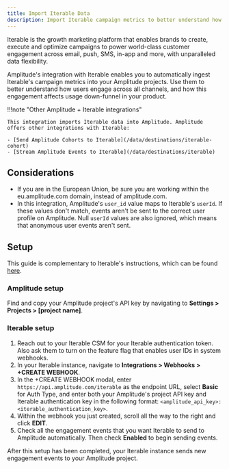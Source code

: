 ```yaml
---
title: Import Iterable Data
description: Import Iterable campaign metrics to better understand how your users engage across all your channels. 
---
```


Iterable is the growth marketing platform that enables brands to create, execute and optimize campaigns to power world-class customer engagement across email, push, SMS, in-app and more, with unparalleled data flexibility.

Amplitude's integration with Iterable enables you to automatically ingest Iterable's campaign metrics into your Amplitude projects. Use them to better understand how users engage across all channels, and how this engagement affects usage down-funnel in your product. 

!!!note "Other Amplitude + Iterable integrations"

    This integration imports Iterable data into Amplitude. Amplitude offers other integrations with Iterable: 

    - [Send Amplitude Cohorts to Iterable](/data/destinations/iterable-cohort)
    - [Stream Amplitude Events to Iterable](/data/destinations/iterable)

## Considerations

- If you are in the European Union, be sure you are working within the eu.amplitude.com domain, instead of amplitude.com.
- In this integration, Amplitude's `user_id` value maps to Iterable's `userId`. If these values don't match, events aren't be sent to the correct user profile on Amplitude. Null `userId` values are also ignored, which means that anonymous user events aren't sent.

## Setup

This guide is complementary to Iterable's instructions, which can be found [here](https://support.iterable.com/hc/en-us/articles/360018679032-Integrating-Amplitude-with-Iterable).

### Amplitude setup

Find and copy your Amplitude project's API key by navigating to **Settings > Projects > [project name]**.

### Iterable setup

1. Reach out to your Iterable CSM for your Iterable authentication token. Also ask them to turn on the feature flag that enables user IDs in system webhooks.
2. In your Iterable instance, navigate to **Integrations > Webhooks > +CREATE WEBHOOK**.
3. In the +CREATE WEBHOOK modal, enter `https://api.amplitude.com/iterable` as the endpoint URL, select **Basic** for Auth Type, and enter both your Amplitude's project API key and Iterable authentication key in the following format: `<amplitude_api_key>:<iterable_authentication_key>`.
4. Within the webhook you just created, scroll all the way to the right and click **EDIT**.
5. Check all the engagement events that you want Iterable to send to Amplitude automatically. Then check **Enabled** to begin sending events.

After this setup has been completed, your Iterable instance sends new engagement events to your Amplitude project.
